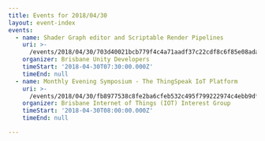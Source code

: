 ```yaml
---
title: Events for 2018/04/30
layout: event-index
events:
  - name: Shader Graph editor and Scriptable Render Pipelines
    uri: >-
      /events/2018/04/30/703d40021bcb779f4c4a71aadf37c22cdf8c6f85e08ada8539ea4089b2747bb0
    organizer: Brisbane Unity Developers
    timeStart: '2018-04-30T07:30:00.000Z'
    timeEnd: null
  - name: Monthly Evening Symposium - The ThingSpeak IoT Platform
    uri: >-
      /events/2018/04/30/fb8977538c8fe2ba6cfeb532c495f799222974c4ebb9dfd01a00ba1c0d8a6b07
    organizer: Brisbane Internet of Things (IOT) Interest Group
    timeStart: '2018-04-30T08:00:00.000Z'
    timeEnd: null

---
```

